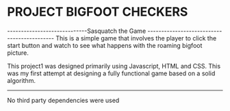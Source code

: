 # PROJECT BIGFOOT CHECKERS
-----------------------------Sasquatch the Game --------------------------------------------
This is a simple game that involves the player to click the start button and watch to
see what happens with the roaming bigfoot picture.


This project1 was designed primarily using Javascript, HTML and CSS. This was my first attempt at 
designing a fully functional game based on a solid algorithm. 

********************************************************************************************

No third party dependencies were used
